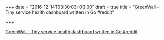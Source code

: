 +++
date = "2016-12-14T03:30:03+03:00"
draft = true
title = "GreenWall - Tiny service health dashboard written in Go  #reddit"

+++

<p><a href="https://t.co/TiWqoqQXvu">GreenWall - Tiny service health dashboard written in Go  #reddit</a></p>

